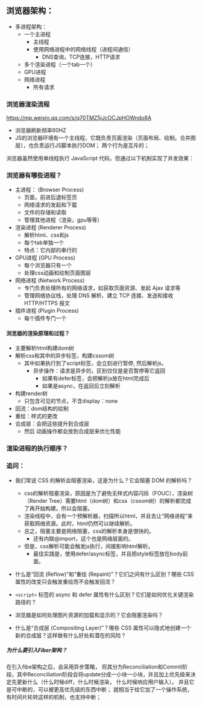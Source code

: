 

## 浏览器架构：
- 多进程架构：
    - 一个主进程
        - 主线程
        - 使用网络进程中的网络线程（进程间通信）
            - DNS查询，TCP连接，HTTP请求
    - 多个渲染进程（一个tab一个）
    - GPU进程
    - 网络进程
        - 所有请求

### 浏览器渲染流程

<https://mp.weixin.qq.com/s/q70TMZ5jJcOCJpHOWndo8A>

- 浏览器刷新频率60HZ
- JS的浏览器环境有一个主线程，它既负责页面渲染（页面布局、绘制。合并图层），也负责运行JS脚本执行DOM； 两个行为是互斥的；

浏览器虽然使用单线程执行 JavaScript 代码，但通过以下机制实现了并发效果：

### 浏览器有哪些进程？

- 主进程： (Browser Process)
    - 页面，前进后退标签页
    - 网络请求的发起和下载
    - 文件的存储和读取
    - 管理其他进程（渲染，gpu等等）
- 渲染进程 (Renderer Process)
    - 解析html、css和js
    - 每个tab单独一个
    - 特点：它内部的串行的
- GPU进程 (GPU Process)
    - 每个浏览器只有一个
    - 处理css动画和绘制页面图层
- 网络进程 (Network Process)
    - 专门负责处理所有的网络请求，如获取页面资源、发起 Ajax 请求等
    - 管理网络协议栈，处理 DNS 解析、建立 TCP 连接、发送和接收 HTTP/HTTPS 报文
- 插件进程 (Plugin Process)
    - 每个插件专门一个

#### 浏览器的渲染原理和过程？
- 主要解析html构建dom树
- 解析css和其中的异步标签，构建cssom树
    - 其中如果执行到了script标签，会立刻进行暂停, 然后解析js。
        - 异步操作：请求是异步的，区别仅仅是是否暂停等它返回
            - 如果有defer标签，会把解析js放在html完成后
            - 如果是async，在返回后立刻解析
- 构建render树
    - 只包含可见的节点，不含display：none
- 回流：dom结构的绘制
- 重绘：样式的更改
- 合成层：会把这些提升到合成层
    - 然后 动画操作都会放到合成层来优化性能

### 渲染进程的执行顺序？

### 追问：
- 我们常说 CSS 的解析会阻塞渲染，这是为什么？它会阻塞 DOM 的解析吗？
    - css的解析阻塞渲染，原因是为了避免无样式内容闪烁（FOUC），渲染树（Render Tree）需要html（dom树）和css（cssom树）的解析都完成了再开始构建。所以会阻塞。
    - 渲染线程中，会有一个预解析器，扫描所以html，并且去让“网络进程”来获取网络资源。此时，html仍然可以继续解析。
    - 总之，阻塞主要是网络阻塞，css的解析本身是很快的。
        - 还有内联@import，这个也是网络层面的。
    - 但是，css解析可能会触发js执行，间接影响html解析。
        - 最佳实践是，使用defer/async标签，并且把style标签放在body前面。

- 什么是“回流 (Reflow)”和“重绘 (Repaint)”？它们之间有什么区别？哪些 CSS 属性的改变只会触发重绘而不会触发回流？
- `<script>` 标签的 async 和 defer 属性有什么区别？它们是如何优化关键渲染路径的？
- 浏览器是如何处理图片资源的加载和显示的？它会阻塞渲染吗？
- 什么是“合成层 (Compositing Layer)”？哪些 CSS 属性可以隐式地创建一个新的合成层？这样做有什么好处和潜在的风险？



##### 为什么要引入Fiber架构？

在引入fibe架构之后，会采用异步策略，
将其分为Reconciliation和Commit阶段，其中Reconciliation阶段会将update分成一小块一小块，并且加上优先级来决定先更新什么（什么时候diff，什么时候渲染， 什么时候响应用户输入）。
并且它是可中断的，可以被更高优先级的东西中断；
就相当于给它加了一个操作系统，有时间片轮转这样的机制，也支持中断；

